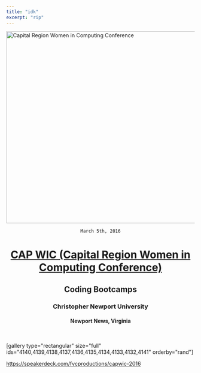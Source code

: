 ```yaml
---
title: "idk"
excerpt: "rip"
---
```


<img class="aligncenter size-full wp-image-4130" src="https://fvcproductions.files.wordpress.com/2016/03/capwic.png" alt="Capital Region Women in Computing Conference" width="512" height="512" />

<div style="text-align:center;">

<code>March 5th, 2016</code>
<h1><a href="http://capwic.org" target="_blank">CAP WIC (Capital Region Women in Computing Conference)</a></h1>
<h2><strong>Coding Bootcamps</strong></h2>
<h3>Christopher Newport University</h3>
<h4>Newport News, Virginia</h4>

</div>

&nbsp;

[gallery type="rectangular" size="full" ids="4140,4139,4138,4137,4136,4135,4134,4133,4132,4141" orderby="rand"]

https://speakerdeck.com/fvcproductions/capwic-2016